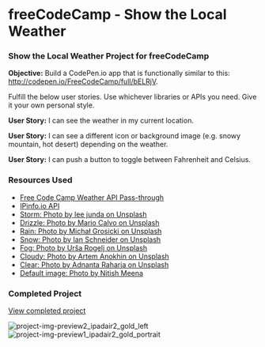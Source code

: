 # freeCodeCamp - Show the Local Weather
### Show the Local Weather Project for freeCodeCamp

**Objective:** Build a CodePen.io app that is functionally similar to this: http://codepen.io/FreeCodeCamp/full/bELRjV.

Fulfill the below user stories. Use whichever libraries or APIs you need. Give it your own personal style.

**User Story:** I can see the weather in my current location.

**User Story:** I can see a different icon or background image (e.g. snowy mountain, hot desert) depending on the weather.

**User Story:** I can push a button to toggle between Fahrenheit and Celsius.

### Resources Used

- [Free Code Camp Weather API Pass-through](https://fcc-weather-api.glitch.me/)
- [IPinfo.io API](https://ipinfo.io/geo)
- [Storm: Photo by lee junda on Unsplash](https://unsplash.com/search/photos/thunder?photo=___Lnn9HGko)
- [Drizzle: Photo by Mario Calvo on Unsplash](https://unsplash.com/search/photos/rain?photo=VR0s3Yqm2RA)
- [Rain: Photo by Michał Grosicki on Unsplash](https://unsplash.com/search/photos/rain?photo=KDCCJ2dYEWU)
- [Snow: Photo by Ian Schneider on Unsplash](https://unsplash.com/search/photos/snowing?photo=dqMxDqdhg_4)
- [Fog: Photo by Urša Rogelj on Unsplash](https://unsplash.com/search/photos/fog?photo=6uzUmm34FiE)
- [Cloudy: Photo by Artem Anokhin on Unsplash](https://unsplash.com/search/photos/cloudy?photo=V4qjYCac7y8)
- [Clear: Photo by Adnanta Raharja on Unsplash](https://unsplash.com/search/photos/sunny?photo=StJRQbsWtQA)
- [Default image: Photo by Nitish Meena](https://unsplash.com/photos/RbbdzZBKRDY)

### Completed Project
[View completed project](https://codepen.io/sheri/full/qPNWej/)

![project-img-preview2_ipadair2_gold_left](https://user-images.githubusercontent.com/1948858/30665415-31f36588-9e51-11e7-8fa3-5cfbfe972a39.png)
![project-img-preview1_ipadair2_gold_portrait](https://user-images.githubusercontent.com/1948858/30665416-320d20fe-9e51-11e7-809c-e7f80cd29f34.png)
